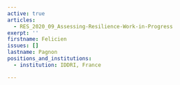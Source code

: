 ```yaml
---
active: true
articles:
  - RES_2020_09_Assessing-Resilience-Work-in-Progress
exerpt: ''
firstname: Felicien
issues: []
lastname: Pagnon
positions_and_institutions:
  - institution: IDDRI, France

---
```

